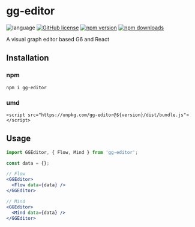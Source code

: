 # gg-editor

![language](https://img.shields.io/badge/language-react-red.svg) [![GitHub license](https://img.shields.io/github/license/mashape/apistatus.svg)](https://github.com/gaoli/gg-editor/blob/master/LICENSE)
[![npm version](https://img.shields.io/npm/v/gg-editor.svg)](https://www.npmjs.com/package/gg-editor)
[![npm downloads](https://img.shields.io/npm/dm/gg-editor.svg)](https://www.npmjs.com/package/gg-editor)

A visual graph editor based G6 and React

## Installation

### npm

```
npm i gg-editor
```

### umd

```
<script src="https://unpkg.com/gg-editor@${version}/dist/bundle.js"></script>
```

## Usage

```jsx
import GGEditor, { Flow, Mind } from 'gg-editor';

const data = {};

// Flow
<GGEditor>
  <Flow data={data} />
</GGEditor>

// Mind
<GGEditor>
  <Mind data={data} />
</GGEditor>
```